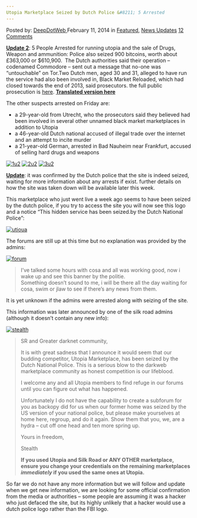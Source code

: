 ```yaml
---
Utopia Marketplace Seized by Dutch Police &#8211; 5 Arrested
---
```

<article class="post-listing post-3928 post type-post status-publish format-standard has-post-thumbnail hentry  tag-dutch tag-marketplace tag-police tag-seized tag-utopia">
    <div class="post-inner">
        <span>Posted by: <a href="https://www.deepdotweb.com/author/admin/" title="">DeepDotWeb </a></span>
    <span>February 11, 2014</span>
    <span>in <a href="https://www.deepdotweb.com/category/deepdot-news/" rel="category tag">Featured</a>, <a href="https://www.deepdotweb.com/category/news-updates/" rel="category tag">News Updates</a></span>
    <span><a href="https://www.deepdotweb.com/2014/02/11/utopia-marketplace-seized-by-dutch-police/#comments">12 Comments</a></span>
    </p>
    <div class="clear"></div>
    <div class="entry">
    <p><span style="text-decoration: underline;"><strong>Update 2</strong></span>: 5 People Arrested for running utopia and the sale of Drugs, Weapon and ammunition: Police also seized 900 bitcoins, worth about £363,000 or $610,900.  The Dutch authorities said their operation &#8211; codenamed Commodore &#8211; sent out a message that no-one was &#8220;untouchable&#8221; on Tor.Two Dutch men, aged 30 and 31, alleged to have run the service had also been involved in, Black Market Reloaded, which had closed towards the end of 2013, said prosecutors. the full public prosecution is <a href="http://www.om.nl/actueel/nieuwsberichten/@162281/undercover-onderzoek/">here</a>. <a href="http://www.deepdotweb.com/2014/02/12/the-utopia-bust-details-prosecution-announcement/"><strong>Translated version here</strong></a></p>
    <p>The other suspects arrested on Friday are:</p>
    <ul>
    <li>a 29-year-old from Utrecht, who the prosecutors said they believed had been involved in several other unnamed black market marketplaces in addition to Utopia</li>
    <li>a 46-year-old Dutch national accused of illegal trade over the internet and an attempt to incite murder</li>
    <li>a 21-year-old German, arrested in Bad Nauheim near Frankfurt, accused of selling hard drugs and weapons</li>
    </ul>
    <p><a href="/imgs/2014/02/1u2.jpg"><img class="aligncenter size-full wp-image-4053" alt="1u2" src="/imgs/2014/02/1u2.jpg" width="400" height="300" srcset="/imgs/2014/02/1u2.jpg 400w, /imgs/2014/02/1u2-300x225.jpg 300w" sizes="(max-width: 400px) 100vw, 400px"/></a> <a href="/imgs/2014/02/2u2.jpg"><img class="aligncenter size-full wp-image-4054" alt="2u2" src="/imgs/2014/02/2u2.jpg" width="400" height="300" srcset="/imgs/2014/02/2u2.jpg 400w, /imgs/2014/02/2u2-300x225.jpg 300w" sizes="(max-width: 400px) 100vw, 400px"/></a> <a href="/imgs/2014/02/3u2.jpg"><img class="aligncenter size-full wp-image-4055" alt="3u2" src="/imgs/2014/02/3u2.jpg" width="400" height="300" srcset="/imgs/2014/02/3u2.jpg 400w, /imgs/2014/02/3u2-300x225.jpg 300w" sizes="(max-width: 400px) 100vw, 400px"/></a></p>
    <p><span style="text-decoration: underline;"><strong>Update</strong></span>: it was confirmed by the Dutch police that the site is indeed seized, waiting for more information about any arrests if exist. further details on how the site was taken down will be available later this week.</p>
    <p>This marketplace who just went live a week ago seems to have been seized by the dutch police, if you try to access the site you will now see this logo and a notice &#8220;This hidden service has been seized.by the Dutch National Police&#8221;:</p>
    <p><a href="/imgs/2014/02/utioua.png"><img class="aligncenter size-full wp-image-3929" alt="utioua" src="/imgs/2014/02/utioua.png" width="1023" height="665" srcset="/imgs/2014/02/utioua.png 1023w, /imgs/2014/02/utioua-300x195.png 300w" sizes="(max-width: 1023px) 100vw, 1023px"/></a></p>
    <p>The forums are still up at this time but no explanation was provided by the admins:</p>
    <p><a href="/imgs/2014/02/forum.png"><img class="aligncenter  wp-image-3930" alt="forum" src="/imgs/2014/02/forum.png" width="849" height="204" srcset="/imgs/2014/02/forum.png 1090w, /imgs/2014/02/forum-300x72.png 300w, /imgs/2014/02/forum-1024x246.png 1024w" sizes="(max-width: 849px) 100vw, 849px"/></a></p>
    <blockquote><p>I&#8217;ve talked some hours with cosa and all was working good, now i wake up and see this banner by the politie.<br/>
    Something doesn&#8217;t sound to me, i will be there all the day waiting for cosa, swim or jlaw to see if there&#8217;s any news from them.</p></blockquote>
    <p>It is yet unknown if the admins were arrested along with seizing of the site.</p>
    <p>This information was later announced by one of the silk road admins (although it doesn&#8217;t contain any new info):</p>
    <p><a href="/imgs/2014/02/stealth.png"><img class="aligncenter  wp-image-3936" alt="stealth" src="/imgs/2014/02/stealth.png" width="736" height="254" srcset="/imgs/2014/02/stealth.png 1230w, /imgs/2014/02/stealth-300x104.png 300w, /imgs/2014/02/stealth-1024x354.png 1024w" sizes="(max-width: 736px) 100vw, 736px"/></a></p>
    <blockquote><p>SR and Greater darknet community,</p>
    <p>It is with great sadness that I announce it would seem that our budding competitor, Utopia Marketplace, has been seized by the Dutch National Police. This is a serious blow to the darkweb marketplace community as honest competition is our lifeblood.</p>
    <p>I welcome any and all Utopia members to find refuge in our forums until you can figure out what has happened.</p>
    <p>Unfortunately I do not have the capability to create a subforum for you as backopy did for us when our former home was seized by the US version of your national police, but please make yourselves at home here, regroup, and do it again. Show them that you, we, are a hydra &#8211; cut off one head and ten more spring up.</p>
    <p>Yours in freedom,</p>
    <p>Stealth</p>
    <p><strong>If you used Utopia and Silk Road or ANY OTHER marketplace, ensure you change your credentials on the remaining marketplaces <em>immediately</em> if you used the same ones at Utopia.</strong></p></blockquote>
    <p>So far we do not have any more information but we will follow and update when we get new information, we are looking for some official confirmation from the media or authorities &#8211; some people are assuming it was a hacker who just defaced the site, but its highly unlikely that a hacker would use a dutch police logo rather than the FBI logo.</p>
    </div>
    <span style="display:none"><a href="https://www.deepdotweb.com/tag/dutch/" rel="tag">dutch</a> <a href="https://www.deepdotweb.com/tag/marketplace/" rel="tag">marketplace</a> <a href="https://www.deepdotweb.com/tag/police/" rel="tag">police</a> <a href="https://www.deepdotweb.com/tag/seized/" rel="tag">seized</a> <a href="https://www.deepdotweb.com/tag/utopia/" rel="tag">utopia</a></span> <span style="display:none" class="updated">2014-02-11</span>
    <div style="display:none" class="vcard author" itemprop="author" itemscope itemtype="http://schema.org/Person"><strong class="fn" itemprop="name"><a href="https://www.deepdotweb.com/author/admin/" title="Posts by DeepDotWeb" rel="author">DeepDotWeb</a></strong></div>
    </div>
</article>

